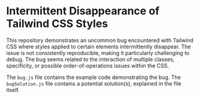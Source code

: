 # Intermittent Disappearance of Tailwind CSS Styles

This repository demonstrates an uncommon bug encountered with Tailwind CSS where styles applied to certain elements intermittently disappear. The issue is not consistently reproducible, making it particularly challenging to debug.  The bug seems related to the interaction of multiple classes, specificity, or possible order-of-operations issues within the CSS.

The `bug.js` file contains the example code demonstrating the bug. The `bugSolution.js` file contains a potential solution(s), explained in the file itself. 